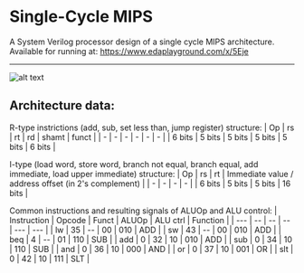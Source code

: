 # Single-Cycle MIPS
A System Verilog processor design of a single cycle MIPS architecture. 
Available for running at:
https://www.edaplayground.com/x/5Eje  
___
  
![alt text](https://github.com/naftali10/Single-Cycle_MIPS/blob/main/SIngle%20Cycle%20MIPS%20Diagram.png "Processor's diagram")
## Architecture data:  
R-type instrictions (add, sub, set less than, jump register) structure:
| Op |	rs |	rt |	rd |	shamt |	funct |
| - | - | - | - | - | - |
| 6 bits	| 5 bits | 5 bits |	5 bits | 5 bits |	6 bits |

I-type (load word, store word, branch not equal, branch equal, add immediate, load upper immediate) structure:
| Op	| rs	| rt	| Immediate value / address offset (in 2's complement) |
| - | - | - | - |
| 6 bits |	5 bits |	5 bits |	16 bits |

Common instructions and resulting signals of ALUOp and ALU control:
| Instruction	| Opcode  | Funct	| ALUOp	| ALU ctrl	| Function |
| --- | -- | -- | -- | --- | --- |
| lw  | 35 | -- | 00 | 010 | ADD |
| sw  | 43 | -- | 00 | 010 | ADD |
| beq | 4  | -- | 01 | 110 | SUB |
| add | 0  | 32 | 10 | 010 | ADD |
| sub | 0  | 34 | 10 | 110 | SUB |
| and | 0  | 36 | 10 | 000 | AND |
| or  | 0  | 37 | 10 | 001 | OR  |
| slt | 0  | 42 | 10 | 111 | SLT |
